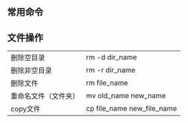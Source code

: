 ## 常用命令



## 文件操作
|||
|:-|:-|
|删除空目录|rm -d dir_name|
|删除非空目录|rm -r dir_name|
|删除文件|rm file_name|
|重命名文件（文件夹）|mv old_name new_name|
|copy文件|cp file_name new_file_name|

